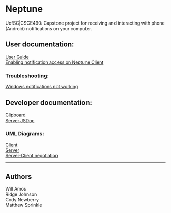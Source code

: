 # Neptune
UofSC|CSCE490: Capstone project for receiving and interacting with phone (Android) notifications on your computer.




## User documentation:
[User Guide](Documents/User%20Guide.md)\
[Enabling notification access on Neptune Client](Documents/Enabling%20Notification%20Access%20on%20Neptune%20Client.md)


### Troubleshooting:
[Windows notifications not working](Documents/Troubleshooting/ServerToastNotifications.md)




## Developer documentation:
[Clipboard](Documents/Clipboard.md)\
[Server JSDoc](Documents/Dev/Server/)


### UML Diagrams:
[Client](Documents/UML%20Neptune%20-%20Client.pdf)\
[Server](Documents/UML%20Neptune%20-%20Server%20Back-End.pdf)\
[Server-Client negotiation](Documents/UML%20Neptune%20-%20ServerClient%20Negotiation.pdf)




---


## Authors
Will Amos\
Ridge Johnson\
Cody Newberry\
Matthew Sprinkle